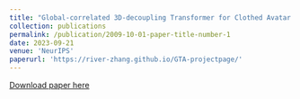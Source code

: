 ```yaml
---
title: "Global-correlated 3D-decoupling Transformer for Clothed Avatar Reconstruction"
collection: publications
permalink: /publication/2009-10-01-paper-title-number-1
date: 2023-09-21
venue: 'NeurIPS'
paperurl: 'https://river-zhang.github.io/GTA-projectpage/'
---
```

[Download paper here](https://arxiv.org/pdf/2309.13524.pdf)
